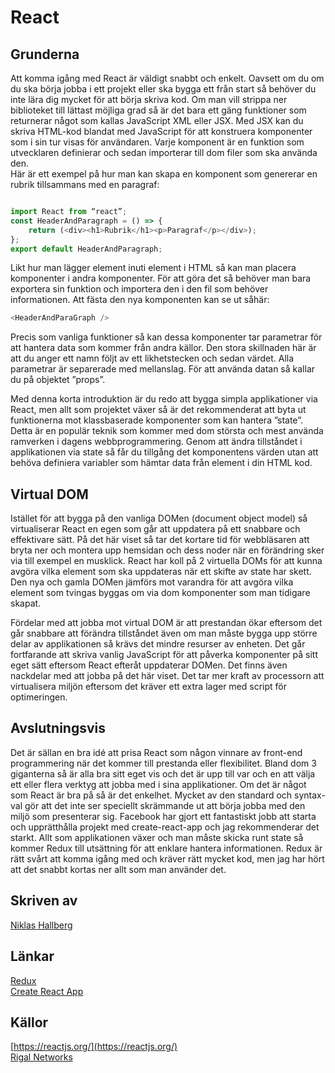 # React 

## Grunderna 

 

Att komma igång med React är väldigt snabbt och enkelt. Oavsett om du om du ska börja jobba i ett projekt eller ska bygga ett från start så behöver du inte lära dig mycket för att börja skriva kod. Om man vill strippa ner biblioteket till lättast möjliga grad så är det bara ett gäng funktioner som returnerar något som kallas JavaScript XML eller JSX. Med JSX kan du skriva HTML-kod blandat med JavaScript för att konstruera komponenter som i sin tur visas för användaren. Varje komponent är en funktion som utvecklaren definierar och sedan importerar till dom filer som ska använda den.  
Här är ett exempel på hur man kan skapa en komponent som genererar en rubrik tillsammans med en paragraf: 

```JavaScript 

import React from “react”; 
const HeaderAndParagraph = () => { 
    return (<div><h1>Rubrik</h1><p>Paragraf</p></div>); 
};
export default HeaderAndParagraph;
``` 
Likt hur man lägger element inuti element i HTML så kan man placera komponenter i andra komponenter. För att göra det så behöver man bara exportera sin funktion och importera den i den fil som behöver informationen. Att fästa den nya komponenten kan se ut såhär: 
```JavaScript 
<HeaderAndParaGraph /> 
``` 
Precis som vanliga funktioner så kan dessa komponenter tar parametrar för att hantera data som kommer från andra källor. Den stora skillnaden här är att du anger ett namn följt av ett likhetstecken och sedan värdet. Alla parametrar är separerade med mellanslag. För att använda datan så kallar du på objektet ”props”. 

 

Med denna korta introduktion är du redo att bygga simpla applikationer via React, men allt som projektet växer så är det rekommenderat att byta ut funktionerna mot klassbaserade komponenter som kan hantera ”state”. Detta är en populär teknik som kommer med dom största och mest använda ramverken i dagens webbprogrammering. Genom att ändra tillståndet i applikationen via state så får du tillgång det komponentens värden utan att behöva definiera variabler som hämtar data från element i din HTML kod.  

 

## Virtual DOM 

 

Istället för att bygga på den vanliga DOMen (document object model) så virtualiserar React en egen som går att uppdatera på ett snabbare och effektivare sätt. På det här viset så tar det kortare tid för webbläsaren att bryta ner och montera upp hemsidan och dess noder när en förändring sker via till exempel en musklick. React har koll på 2 virtuella DOMs för att kunna avgöra vilka element som ska uppdateras när ett skifte av state har skett. Den nya och gamla DOMen jämförs mot varandra för att avgöra vilka element som tvingas byggas om via dom komponenter som man tidigare skapat. 

Fördelar med att jobba mot virtual DOM är att prestandan ökar eftersom det går snabbare att förändra tillståndet även om man måste bygga upp större delar av applikationen så krävs det mindre resurser av enheten. Det går fortfarande att skriva vanlig JavaScript för att påverka komponenter på sitt eget sätt eftersom React efteråt uppdaterar DOMen. Det finns även nackdelar med att jobba på det här viset. Det tar mer kraft av processorn att virtualisera miljön eftersom det kräver ett extra lager med script för optimeringen.


## Avslutningsvis


Det är sällan en bra idé att prisa React som någon vinnare av front-end programmering när det kommer till prestanda eller flexibilitet. Bland dom 3 giganterna så är alla bra sitt eget vis och det är upp till var och en att välja ett eller flera verktyg att jobba med i sina applikationer. Om det är något som React är bra på så är det enkelhet. Mycket av den standard och syntax-val gör att det inte ser speciellt skrämmande ut att börja jobba med den miljö som presenterar sig. Facebook har gjort ett fantastiskt jobb att starta och upprätthålla projekt med create-react-app och jag rekommenderar det starkt. Allt som applikationen växer och man måste skicka runt state så kommer Redux till utsättning för att enklare hantera informationen. Redux är rätt svårt att komma igång med och kräver rätt mycket kod, men jag har hört att det snabbt kortas ner allt som man använder det.  

## Skriven av


[Niklas Hallberg](https://github.com/gitHabbe/)

## Länkar


[Redux](https://redux.js.org/)  
[Create React App](https://github.com/facebook/create-react-app)

## Källor


[https://reactjs.org/](https://reactjs.org/)  
[Rigal Networks](https://www.rigelnetworks.com/using-virtual-dom-react-js-top-5-benefits/)

